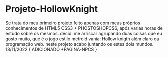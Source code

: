 # Projeto-HollowKnight
Se trata do meu primeiro projeto feito apenas com meus próprios conhecimentos de HTML5 CSS3 + PHOSTOSHOPCS6, após varias horas de estudo sobre os mesmos. decidi me arriscar agrupando duas coisas que eu gosto muito, que é o jogo estilo metroid vania: Hollow knigth além claro da programação web. neste projeto acabo juntando os estes dois mundos.
18/11/2022 {
  ADICIONADO +PAGINA-NPCS
  }
  
